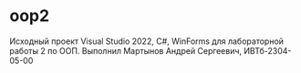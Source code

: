 # oop2

Исходный проект Visual Studio 2022, C#, WinForms для лабораторной работы 2 по ООП. Выполнил Мартынов Андрей Сергеевич, ИВТб-2304-05-00 
